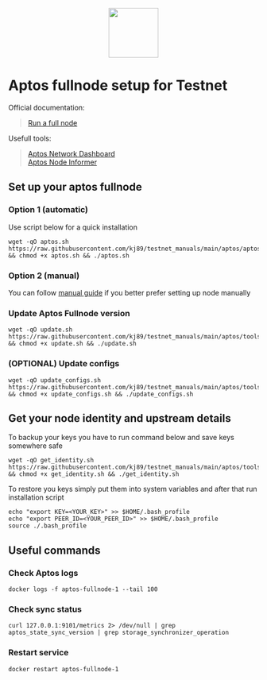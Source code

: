 <p align="center">
  <img width="100" height="auto" src="https://user-images.githubusercontent.com/50621007/165930080-4f541b46-1ae3-461c-acc9-de72d7ab93b7.png">
</p>

# Aptos fullnode setup for Testnet
Official documentation:
> [Run a full node](https://aptos.dev/tutorials/run-a-fullnode)

Usefull tools:
> [Aptos Network Dashboard](https://status.devnet.aptos.dev/)\
> [Aptos Node Informer](http://node-tools.net/aptos/tester/)

## Set up your aptos fullnode
### Option 1 (automatic)
Use script below for a quick installation
```
wget -qO aptos.sh https://raw.githubusercontent.com/kj89/testnet_manuals/main/aptos/aptos.sh && chmod +x aptos.sh && ./aptos.sh
```

### Option 2 (manual)
You can follow [manual guide](https://github.com/kj89/testnet_manuals/blob/main/aptos/manual_install.md) if you better prefer setting up node manually

### Update Aptos Fullnode version
```
wget -qO update.sh https://raw.githubusercontent.com/kj89/testnet_manuals/main/aptos/tools/update.sh && chmod +x update.sh && ./update.sh
```

### (OPTIONAL) Update configs
```
wget -qO update_configs.sh https://raw.githubusercontent.com/kj89/testnet_manuals/main/aptos/tools/update_configs.sh && chmod +x update_configs.sh && ./update_configs.sh
```

## Get your node identity and upstream details
To backup your keys you have to run command below and save keys somewhere safe
```
wget -qO get_identity.sh https://raw.githubusercontent.com/kj89/testnet_manuals/main/aptos/tools/get_identity.sh && chmod +x get_identity.sh && ./get_identity.sh
```

To restore you keys simply put them into system variables and after that run installation script
```
echo "export KEY=<YOUR_KEY>" >> $HOME/.bash_profile
echo "export PEER_ID=<YOUR_PEER_ID>" >> $HOME/.bash_profile
source ./.bash_profile
```

## Useful commands
### Check Aptos logs
```
docker logs -f aptos-fullnode-1 --tail 100
```

### Check sync status
```
curl 127.0.0.1:9101/metrics 2> /dev/null | grep aptos_state_sync_version | grep storage_synchronizer_operation
```

### Restart service
```
docker restart aptos-fullnode-1
```
